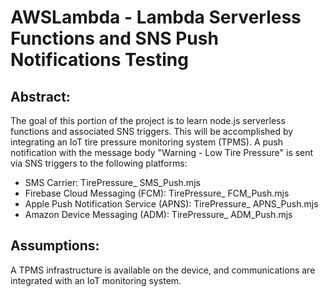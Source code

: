 # AWSLambda - Lambda Serverless Functions and SNS Push Notifications Testing 


## Abstract: 
The goal of this portion of the project is to learn node.js serverless functions and associated SNS triggers. This will be accomplished by integrating an IoT tire pressure monitoring system (TPMS). A push notification with the message body "Warning - Low Tire Pressure" is sent via SNS triggers to the following platforms:

- SMS Carrier: TirePressure_ SMS_Push.mjs
- Firebase Cloud Messaging (FCM): TirePressure_ FCM_Push.mjs
- Apple Push Notification Service (APNS): TirePressure_ APNS_Push.mjs
- Amazon Device Messaging (ADM): TirePressure_ ADM_Push.mjs

## Assumptions: 
A TPMS infrastructure is available on the device, and communications are integrated with an IoT monitoring system.




